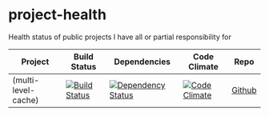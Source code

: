 # project-health
Health status of public projects I have all or partial responsibility for

| Project       | Build Status  | Dependencies | Code Climate | Repo |
| ------------- |---------------| ------------ | ------------ | ---- |
| (multi-level-cache) | [![Build Status](https://travis-ci.org/guyellis/multi-level-cache.svg)](https://travis-ci.org/guyellis/multi-level-cache) | [![Dependency Status](https://david-dm.org/guyellis/multi-level-cache.svg)](https://david-dm.org/guyellis/multi-level-cache) | [![Code Climate](https://codeclimate.com/github/guyellis/multi-level-cache/badges/gpa.svg)](https://codeclimate.com/github/guyellis/multi-level-cache) | [Github](https://github.com/guyellis/multi-level-cache) |
